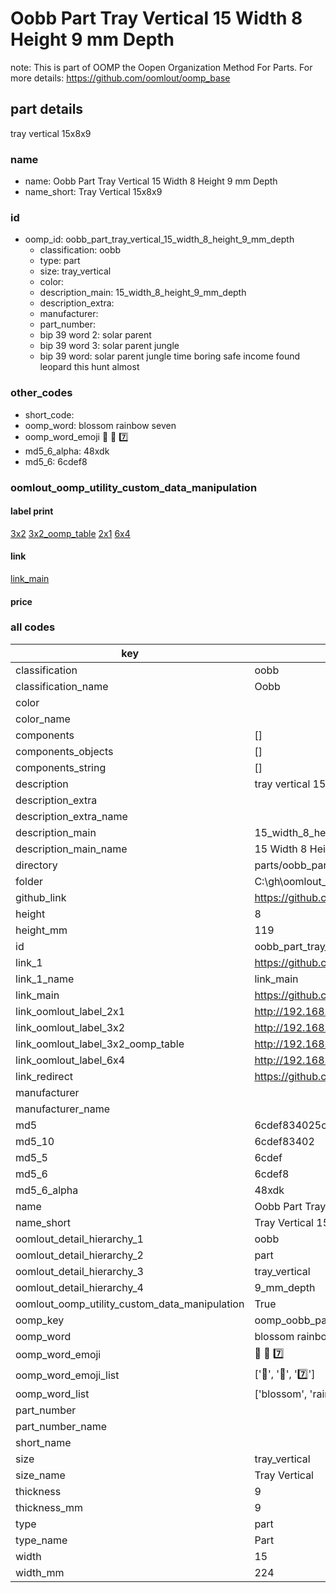 # Oobb Part Tray Vertical 15 Width 8 Height 9 mm Depth  

note: This is part of OOMP the Oopen Organization Method For Parts. For more details: https://github.com/oomlout/oomp_base

##  part details
  



tray vertical 15x8x9



### name
* name: Oobb Part Tray Vertical 15 Width 8 Height 9 mm Depth
* name_short: Tray Vertical 15x8x9 
### id
* oomp_id: oobb_part_tray_vertical_15_width_8_height_9_mm_depth
  * classification: oobb
  * type: part
  * size: tray_vertical
  * color: 
  * description_main: 15_width_8_height_9_mm_depth
  * description_extra: 
  * manufacturer: 
  * part_number: 
  * bip 39 word 2: solar parent
  * bip 39 word 3: solar parent jungle
  * bip 39 word: solar parent jungle time boring safe income found leopard this hunt almost

### other_codes
* short_code: 
* oomp_word: blossom rainbow seven
* oomp_word_emoji :blossom: :rainbow: :seven:
* md5_6_alpha: 48xdk
* md5_6: 6cdef8






### oomlout_oomp_utility_custom_data_manipulation
#### label print
[3x2](http://192.168.1.245:1112/?label=oomp%2048xdk)
[3x2_oomp_table](http://192.168.1.108:1112/?label=oomp%2048xdk)
[2x1](http://192.168.1.242:1112/?label=oomp%2048xdk)
[6x4](http://192.168.1.55:1112/?label=oomp%2048xdk)    

#### link

[link_main](https://github.com/oomlout/oomlout_oobb_version_4_generated_parts/tree/main/navigation_oomp/oobb/part/tray_vertical/15_width_8_height_9_mm_depth/part)                              

#### price







### all codes 
| key | value |  
| --- | --- |  
| classification | oobb |  
| classification_name | Oobb |  
| color |  |  
| color_name |  |  
| components | [] |  
| components_objects | [] |  
| components_string | [] |  
| description | tray vertical 15x8x9 |  
| description_extra |  |  
| description_extra_name |  |  
| description_main | 15_width_8_height_9_mm_depth |  
| description_main_name | 15 Width 8 Height 9 mm Depth |  
| directory | parts/oobb_part_tray_vertical_15_width_8_height_9_mm_depth |  
| folder | C:\gh\oomlout_oobb_version_4_generated_parts\parts\oobb_part_tray_vertical_15_width_8_height_9_mm_depth |  
| github_link | https://github.com/oomlout/oomlout_oomp_part_src/tree/main/parts/oobb_part_tray_vertical_15_width_8_height_9_mm_depth |  
| height | 8 |  
| height_mm | 119 |  
| id | oobb_part_tray_vertical_15_width_8_height_9_mm_depth |  
| link_1 | https://github.com/oomlout/oomlout_oobb_version_4_generated_parts/tree/main/navigation_oomp/oobb/part/tray_vertical/15_width_8_height_9_mm_depth/part |  
| link_1_name | link_main |  
| link_main | https://github.com/oomlout/oomlout_oobb_version_4_generated_parts/tree/main/navigation_oomp/oobb/part/tray_vertical/15_width_8_height_9_mm_depth/part |  
| link_oomlout_label_2x1 | http://192.168.1.242:1112/?label=oomp%2048xdk |  
| link_oomlout_label_3x2 | http://192.168.1.245:1112/?label=oomp%2048xdk |  
| link_oomlout_label_3x2_oomp_table | http://192.168.1.108:1112/?label=oomp%2048xdk |  
| link_oomlout_label_6x4 | http://192.168.1.55:1112/?label=oomp%2048xdk |  
| link_redirect | https://github.com/oomlout/oomlout_oobb_version_4_generated_parts/tree/main/parts/oobb_tray_vertical_15_08_09 |  
| manufacturer |  |  
| manufacturer_name |  |  
| md5 | 6cdef834025c2e52f80cfe24f2280e73 |  
| md5_10 | 6cdef83402 |  
| md5_5 | 6cdef |  
| md5_6 | 6cdef8 |  
| md5_6_alpha | 48xdk |  
| name | Oobb Part Tray Vertical 15 Width 8 Height 9 mm Depth |  
| name_short | Tray Vertical 15x8x9  |  
| oomlout_detail_hierarchy_1 | oobb |  
| oomlout_detail_hierarchy_2 | part |  
| oomlout_detail_hierarchy_3 | tray_vertical |  
| oomlout_detail_hierarchy_4 | 9_mm_depth |  
| oomlout_oomp_utility_custom_data_manipulation | True |  
| oomp_key | oomp_oobb_part_tray_vertical_15_width_8_height_9_mm_depth |  
| oomp_word | blossom rainbow seven |  
| oomp_word_emoji | :blossom: :rainbow: :seven: |  
| oomp_word_emoji_list | [':blossom:', ':rainbow:', ':seven:'] |  
| oomp_word_list | ['blossom', 'rainbow', 'seven'] |  
| part_number |  |  
| part_number_name |  |  
| short_name |  |  
| size | tray_vertical |  
| size_name | Tray Vertical |  
| thickness | 9 |  
| thickness_mm | 9 |  
| type | part |  
| type_name | Part |  
| width | 15 |  
| width_mm | 224 |  

